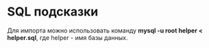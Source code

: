 # SQL подсказки
Для импорта можно использовать команду <b>mysql -u root helper < helper.sql</b>, где helper - имя базы данных.
